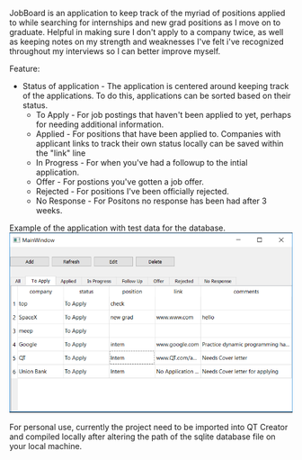 JobBoard is an application to keep track of the myriad of positions applied to 
while searching for internships and new grad positions as I move on to graduate.  Helpful in making sure I don't apply to a company twice, as
well as keeping notes on my strength and weaknesses I've felt i've recognized throughout my interviews so I can better improve myself.

Feature:
* Status of application - The application is centered around keeping track of the applications.  To do this, applications can be sorted based on their status.
    * To Apply - For job postings that haven't been applied to yet, perhaps for needing additional information.
    * Applied - For positions that have been applied to.  Companies with applicant links to track their own status locally can be 
                saved within the "link" line
    * In Progress - For when you've had a followup to the intial application.
    * Offer - For postions you've gotten a job offer.
    * Rejected - For positions I've been officially rejected.
    * No Response - For Positons no response has been had after 3 weeks.


Example of the application with test data for the database.
![GitHub Logo](/JobBoard2/ScreenShot.png)


For personal use, currently the project need to be imported into QT Creator and compiled locally after altering the path of the sqlite database file on your local machine.
